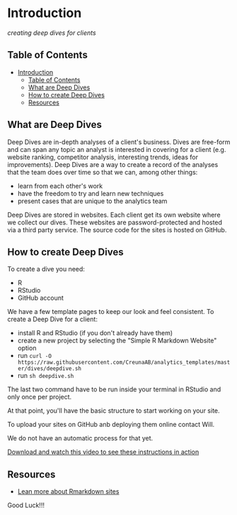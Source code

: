 # Introduction

*creating deep dives for clients*

## Table of Contents

- [Introduction](#Introduction)
  - [Table of Contents](#Table-of-Contents)
  - [What are Deep Dives](#What-are-Deep-Dives)
  - [How to create Deep Dives](#How-to-create-Deep-Dives)
  - [Resources](#Resources)

## What are Deep Dives

Deep Dives are in-depth analyses of a client's business. Dives are free-form and can span any topic an analyst is interested in covering for a client (e.g. website ranking, competitor analysis, interesting trends, ideas for improvements). Deep Dives are a way to create a record of the analyses that the team does over time so that we can, among other things:

- learn from each other's work
- have the freedom to try and learn new techniques
- present cases that are unique to the analytics team

Deep Dives are stored in websites. Each client get its own website where we collect our dives. These websites are password-protected and hosted via a third party service. The source code for the sites is hosted on GitHub.

## How to create Deep Dives

To create a dive you need:

- R
- RStudio
- GitHub account

We have a few template pages to keep our look and feel consistent. To create a Deep Dive for a client:

- install R and RStudio (if you don't already have them)
- create a new project by selecting the "Simple R Markdown Website" option
- run `curl -O https://raw.githubusercontent.com/CreunaAB/analytics_templates/master/dives/deepdive.sh`
- run `sh deepdive.sh` 
  
The last two command have to be run inside your terminal in RStudio and only once per project.

At that point, you'll have the basic structure to start working on your site.

To upload your sites on GitHub anb deploying them online contact Will. 

We do not have an automatic process for that yet.

[Download and watch this video to see these instructions in action](https://raw.githubusercontent.com/CreunaAB/analytics_templates/master/dives/media/deepdive.mov)

## Resources

- [Lean more about Rmarkdown sites](https://bookdown.org/yihui/rmarkdown/rmarkdown-site.html)

Good Luck!!!
